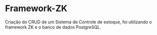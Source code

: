 # Framework-ZK

Criação do CRUD de um Sistema de Controle de estoque, foi utilizando o framework ZK e o banco de dados PostgreSQL.
